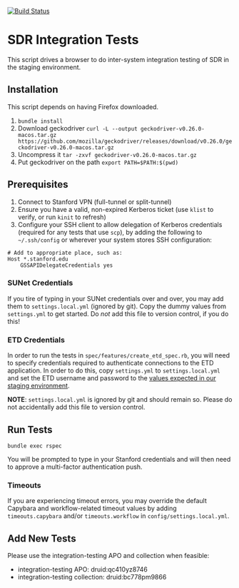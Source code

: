 [![Build Status](https://travis-ci.org/sul-dlss/infrastructure-integration-test.svg?branch=master)](https://travis-ci.org/sul-dlss/infrastructure-integration-test)

# SDR Integration Tests

This script drives a browser to do inter-system integration testing of SDR in the staging environment.

## Installation

This script depends on having Firefox downloaded.

1. `bundle install`
1. Download geckodriver `curl -L --output geckodriver-v0.26.0-macos.tar.gz https://github.com/mozilla/geckodriver/releases/download/v0.26.0/geckodriver-v0.26.0-macos.tar.gz`
1. Uncompress it `tar -zxvf geckodriver-v0.26.0-macos.tar.gz`
1. Put geckodriver on the path `export PATH=$PATH:$(pwd)`

## Prerequisites

1. Connect to Stanford VPN (full-tunnel or split-tunnel)
1. Ensure you have a valid, non-expired Kerberos ticket (use `klist` to verify, or run `kinit` to refresh)
1. Configure your SSH client to allow delegation of Kerberos credentials (required for any tests that use `scp`), by adding the following to `~/.ssh/config` or wherever your system stores SSH configuration:

```
# Add to appropriate place, such as:
Host *.stanford.edu
    GSSAPIDelegateCredentials yes
```

### SUNet Credentials

If you tire of typing in your SUNet credentials over and over, you may add them to `settings.local.yml` (ignored by git). Copy the dummy values from `settings.yml` to get started. Do *not* add this file to version control, if you do this!

### ETD Credentials

In order to run the tests in `spec/features/create_etd_spec.rb`, you will need to specify credentials required to authenticate connections to the ETD application. In order to do this, copy `settings.yml` to `settings.local.yml` and set the ETD username and password to the [values expected in our staging environment](https://github.com/sul-dlss/shared_configs/blob/a90c636b968a1ede4886a61dadc799dd5d162fe1/config/settings/production.yml#L34-L35).

**NOTE**: `settings.local.yml` is ignored by git and should remain so. Please do not accidentally add this file to version control.

## Run Tests

`bundle exec rspec`

You will be prompted to type in your Stanford credentials and will then need to approve a multi-factor authentication push.

### Timeouts

If you are experiencing timeout errors, you may override the default Capybara and workflow-related timeout values by adding `timeouts.capybara` and/or `timeouts.workflow` in `config/settings.local.yml`.

## Add New Tests

Please use the integration-testing APO and collection when feasible:
- integration-testing APO: druid:qc410yz8746
- integration-testing collection: druid:bc778pm9866
